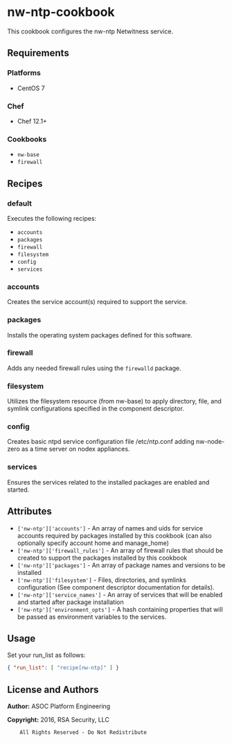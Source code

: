 # nw-ntp-cookbook

This cookbook configures the nw-ntp Netwitness service.

## Requirements

### Platforms

* CentOS 7

### Chef

* Chef 12.1+

### Cookbooks

* `nw-base`
* `firewall`

## Recipes

### default

Executes the following recipes:
* `accounts`
* `packages`
* `firewall`
* `filesystem`
* `config`
* `services`

### accounts

Creates the service account(s) required to support the service.

### packages

Installs the operating system packages defined for this software.

### firewall

Adds any needed firewall rules using the `firewalld` package.

### filesystem

Utilizes the filesystem resource (from nw-base) to apply directory, file,
and symlink configurations specified in the component descriptor.

### config

Creates basic ntpd service configuration file /etc/ntp.conf adding
nw-node-zero as a time server on nodex appliances.

### services

Ensures the services related to the installed packages are enabled and
started.

## Attributes

* `['nw-ntp']['accounts']` - An array of names and uids for
  service accounts required by packages installed by this cookbook
  (can also optionally specify account home and manage_home)
* `['nw-ntp']['firewall_rules']` - An array of firewall rules
  that should be created to support the packages installed by this cookbook
* `['nw-ntp']['packages']` - An array of package names and
  versions to be installed
* `['nw-ntp']['filesystem']` - Files, directories, and symlinks
  configuration (See component descriptor documentation for details).
* `['nw-ntp']['service_names']` - An array of services that
  will be enabled and started after package installation
* `['nw-ntp']['environment_opts']` - A hash containing properties 
  that will be passed as environment variables to the services.

## Usage

Set your run\_list as follows:

```json
{ "run_list": [ "recipe[nw-ntp]" ] }
```

## License and Authors

**Author:** ASOC Platform Engineering

**Copyright:** 2016, RSA Security, LLC

```text
    All Rights Reserved - Do Not Redistribute
```
